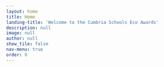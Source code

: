 ```yaml
---
layout: home
title: Home
landing-title: 'Welcome to the Cumbria Schools Eco Awards'
description: null
image: null
author: null
show_tile: false
nav-menu: true
order: 0
---
```

